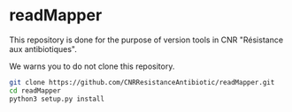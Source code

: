 # readMapper

This repository is done for the purpose of version tools in CNR "Résistance aux antibiotiques".



We warns you to do not clone this repository.


```bash
git clone https://github.com/CNRResistanceAntibiotic/readMapper.git
cd readMapper
python3 setup.py install
```